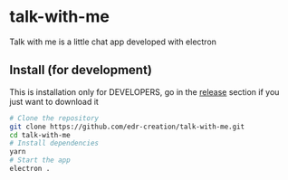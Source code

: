 # talk-with-me
Talk with me is a little chat app developed with electron

## Install (for development)
This is installation only for DEVELOPERS, go in the [release](https://github.com/edr-creation/talk-with-me/releases) section if you just want to download it
``` bash
# Clone the repository
git clone https://github.com/edr-creation/talk-with-me.git
cd talk-with-me
# Install dependencies
yarn
# Start the app
electron .
```
